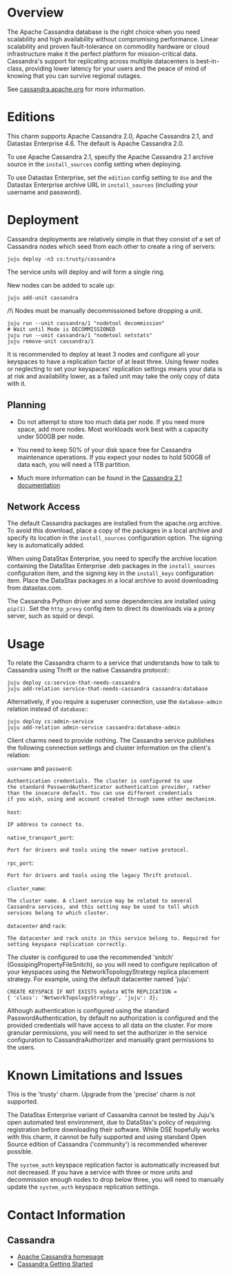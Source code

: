 # Overview

The Apache Cassandra database is the right choice when you need scalability
and high availability without compromising performance. Linear scalability
and proven fault-tolerance on commodity hardware or cloud infrastructure
make it the perfect platform for mission-critical data. Cassandra's support
for replicating across multiple datacenters is best-in-class, providing lower
latency for your users and the peace of mind of knowing that you can survive
regional outages.

See [cassandra.apache.org](http://cassandra.apache.org) for more information.


# Editions

This charm supports Apache Cassandra 2.0, Apache Cassandra 2.1, and
Datastax Enterprise 4.6. The default is Apache Cassandra 2.0.

To use Apache Cassandra 2.1, specify the Apache Cassandra 2.1 archive source
in the `install_sources` config setting when deploying.

To use Datastax Enterprise, set the `edition` config setting to `dse`
and the Datastax Enterprise archive URL in `install_sources` (including your
username and password).


# Deployment

Cassandra deployments are relatively simple in that they consist of a set of
Cassandra nodes which seed from each other to create a ring of servers:
    
    juju deploy -n3 cs:trusty/cassandra

The service units will deploy and will form a single ring.

New nodes can be added to scale up:

    juju add-unit cassandra


/!\ Nodes must be manually decommissioned before dropping a unit.

    juju run --unit cassandra/1 "nodetool decommission"
    # Wait until Mode is DECOMMISSIONED
    juju run --unit cassandra/1 "nodetool netstats"
    juju remove-unit cassandra/1

It is recommended to deploy at least 3 nodes and configure all your
keyspaces to have a replication factor of at least three. Using fewer
nodes or neglecting to set your keyspaces' replication settings means
your data is at risk and availability lower, as a failed unit may take
the only copy of data with it.


## Planning

- Do not attempt to store too much data per node. If you need more space,
  add more nodes. Most workloads work best with a capacity under 500GB
  per node.

- You need to keep 50% of your disk space free for Cassandra maintenance
  operations. If you expect your nodes to hold 500GB of data each, you
  will need a 1TB partition.

- Much more information can be found in the [Cassandra 2.1 documentation](http://www.datastax.com/documentation/cassandra/2.1/cassandra/planning/architecturePlanningAbout_c.html)


## Network Access

The default Cassandra packages are installed from the apache.org
archive. To avoid this download, place a copy of the packages in a local
archive and specify its location in the `install_sources` configuration
option. The signing key is automatically added.

When using DataStax Enterprise, you need to specify the archive location
containing the DataStax Enterprise .deb packages in the
`install_sources` configuration item, and the signing key in the
`install_keys` configuration item. Place the DataStax packages in a
local archive to avoid downloading from datastax.com.

The Cassandra Python driver and some dependencies are installed using
`pip(1)`. Set the `http_proxy` config item to direct its downloads via
a proxy server, such as squid or devpi.


# Usage

To relate the Cassandra charm to a service that understands how to talk to
Cassandra using Thrift or the native Cassandra protocol::

    juju deploy cs:service-that-needs-cassandra
    juju add-relation service-that-needs-cassandra cassandra:database


Alternatively, if you require a superuser connection, use the
`database-admin` relation instead of `database`::

    juju deploy cs:admin-service
    juju add-relation admin-service cassandra:database-admin


Client charms need to provide nothing. The Cassandra service publishes the following connection settings and cluster information on the client's relation:

`username` and `password`:

    Authentication credentials. The cluster is configured to use
    the standard PasswordAuthenticator authentication provider, rather
    than the insecure default. You can use different credentials
    if you wish, using and account created through some other mechanism.
    
`host`:

    IP address to connect to.

`native_transport_port`:

    Port for drivers and tools using the newer native protocol.

`rpc_port`:

    Port for drivers and tools using the legacy Thrift protocol.

`cluster_name`:

    The cluster name. A client service may be related to several
    Cassandra services, and this setting may be used to tell which
    services belong to which cluster.

`datacenter` and `rack`:

    The datacenter and rack units in this service belong to. Required for
    setting keyspace replication correctly.

The cluster is configured to use the recommended 'snitch'
(GossipingPropertyFileSnitch), so you will need to configure replication of
your keyspaces using the NetworkTopologyStrategy replica placement strategy.
For example, using the default datacenter named 'juju':

    CREATE KEYSPACE IF NOT EXISTS mydata WITH REPLICATION =
    { 'class': 'NetworkTopologyStrategy', 'juju': 3};


Although authentication is configured using the standard
PasswordAuthentication, by default no authorization is configured
and the provided credentials will have access to all data on the cluster.
For more granular permissions, you will need to set the authorizer
in the service configuration to CassandraAuthorizer and manually grant
permissions to the users.


# Known Limitations and Issues

This is the 'trusty' charm. Upgrade from the 'precise' charm is not supported.

The DataStax Enterprise variant of Cassandra cannot be tested by Juju's
open automated test environment, due to DataStax's policy of requiring
registration before downloading their software. While DSE hopefully works
with this charm, it cannot be fully supported and using standard Open Source
edition of Cassandra ('community') is recommended wherever possible.

The `system_auth` keyspace replication factor is automatically increased
but not decreased. If you have a service with three or more units and
decommission enough nodes to drop below three, you will need to manually
update the `system_auth` keyspace replication settings.


# Contact Information

## Cassandra

- [Apache Cassandra homepage](http://cassandra.apache.org/)
- [Cassandra Getting Started](http://wiki.apache.org/cassandra/GettingStarted)
